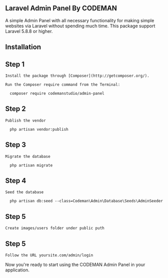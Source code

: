 ## Laravel Admin Panel By CODEMAN

A simple Admin Panel with all necessary functionality for making simple websites via Laravel without spending much time.
This package support Laravel 5.8.8 or higher.

## Installation

  ## Step 1

    Install the package through [Composer](http://getcomposer.org/). 

    Run the Composer require command from the Terminal:

      composer require codemanstudio/admin-panel

  ## Step 2
    
    Publish the vendor
  
      php artisan vendor:publish
     
  ## Step 3
    
    Migrate the database
  
      php artisan migrate
  
  ## Step 4
    
    Seed the database
  
      php artisan db:seed --class=Codeman\Admin\Database\Seeds\AdminSeeder

  ## Step 5
    
    Create images/users folder under public puth
  
   ## Step 5
    
    Follow the URL yoursite.com/admin/login
      
Now you're ready to start using the CODEMAN Admin Panel in your application.


